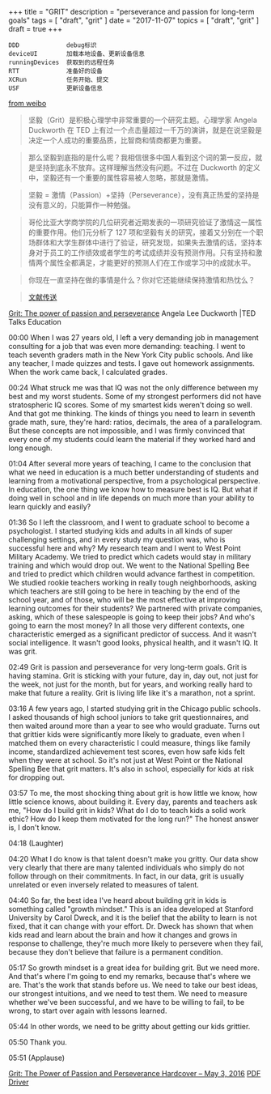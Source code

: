 +++
title = "GRIT"
description = "perseverance and passion for long-term goals"
tags = [
    "draft",
    "grit"
]
date = "2017-11-07"
topics = [
    "draft",
    "grit"
]
draft = true
+++


```
DDD				debug标识
deviceUI		加载本地设备、更新设备信息
runningDevices	获取到的远程任务
RTT				准备好的设备
XCRun			任务开始、提交	
USF				更新设备信息
```

[from weibo](https://m.weibo.cn/1837783615/4308551348975779)

>坚毅（Grit）是积极心理学中非常重要的一个研究主题。心理学家 Angela Duckworth 在 TED 上有过一个点击量超过一千万的演讲，就是在说坚毅是决定一个人成功的重要品质，比智商和情商都更为重要。

>那么坚毅到底指的是什么呢？我相信很多中国人看到这个词的第一反应，就是坚持到底永不放弃。这样理解当然没有问题。不过在 Duckworth 的定义中，坚毅还有一个重要的属性容易被人忽略，那就是激情。

>坚毅 = 激情（Passion）+坚持（Perseverance），没有真正热爱的坚持是没有意义的，只能算作一种勉强。

>哥伦比亚大学商学院的几位研究者近期发表的一项研究验证了激情这一属性的重要作用。他们元分析了 127 项和坚毅有关的研究，接着又分别在一个职场群体和大学生群体中进行了验证，研究发现，如果失去激情的话，坚持本身对于员工的工作绩效或者学生的考试成绩并没有预测作用。只有坚持和激情两个属性全都满足，才能更好的预测人们在工作或学习中的成就水平。

>你现在一直坚持在做的事情是什么？你对它还能继续保持激情和热忱么？

>[文献传送](http://t.cn/E2jWJzE) 



[Grit: The power of passion and perseverance](https://www.ted.com/talks/angela_lee_duckworth_grit_the_power_of_passion_and_perseverance) Angela Lee Duckworth |TED Talks Education

00:00 When I was 27 years old, I left a very demanding job in management consulting for a job that was even more demanding: teaching. I went to teach seventh graders math in the New York City public schools. And like any teacher, I made quizzes and tests. I gave out homework assignments. When the work came back, I calculated grades.

00:24 What struck me was that IQ was not the only difference between my best and my worst students. Some of my strongest performers did not have stratospheric IQ scores. Some of my smartest kids weren't doing so well. And that got me thinking. The kinds of things you need to learn in seventh grade math, sure, they're hard: ratios, decimals, the area of a parallelogram. But these concepts are not impossible, and I was firmly convinced that every one of my students could learn the material if they worked hard and long enough.

01:04 After several more years of teaching, I came to the conclusion that what we need in education is a much better understanding of students and learning from a motivational perspective, from a psychological perspective. In education, the one thing we know how to measure best is IQ. But what if doing well in school and in life depends on much more than your ability to learn quickly and easily?

01:36 So I left the classroom, and I went to graduate school to become a psychologist. I started studying kids and adults in all kinds of super challenging settings, and in every study my question was, who is successful here and why? My research team and I went to West Point Military Academy. We tried to predict which cadets would stay in military training and which would drop out. We went to the National Spelling Bee and tried to predict which children would advance farthest in competition. We studied rookie teachers working in really tough neighborhoods, asking which teachers are still going to be here in teaching by the end of the school year, and of those, who will be the most effective at improving learning outcomes for their students? We partnered with private companies, asking, which of these salespeople is going to keep their jobs? And who's going to earn the most money? In all those very different contexts, one characteristic emerged as a significant predictor of success. And it wasn't social intelligence. It wasn't good looks, physical health, and it wasn't IQ. It was grit.

02:49 Grit is passion and perseverance for very long-term goals. Grit is having stamina. Grit is sticking with your future, day in, day out, not just for the week, not just for the month, but for years, and working really hard to make that future a reality. Grit is living life like it's a marathon, not a sprint.

03:16 A few years ago, I started studying grit in the Chicago public schools. I asked thousands of high school juniors to take grit questionnaires, and then waited around more than a year to see who would graduate. Turns out that grittier kids were significantly more likely to graduate, even when I matched them on every characteristic I could measure, things like family income, standardized achievement test scores, even how safe kids felt when they were at school. So it's not just at West Point or the National Spelling Bee that grit matters. It's also in school, especially for kids at risk for dropping out.

03:57 To me, the most shocking thing about grit is how little we know, how little science knows, about building it. Every day, parents and teachers ask me, "How do I build grit in kids? What do I do to teach kids a solid work ethic? How do I keep them motivated for the long run?" The honest answer is, I don't know.

04:18 (Laughter)

04:20 What I do know is that talent doesn't make you gritty. Our data show very clearly that there are many talented individuals who simply do not follow through on their commitments. In fact, in our data, grit is usually unrelated or even inversely related to measures of talent.

04:40 So far, the best idea I've heard about building grit in kids is something called "growth mindset." This is an idea developed at Stanford University by Carol Dweck, and it is the belief that the ability to learn is not fixed, that it can change with your effort. Dr. Dweck has shown that when kids read and learn about the brain and how it changes and grows in response to challenge, they're much more likely to persevere when they fail, because they don't believe that failure is a permanent condition.

05:17 So growth mindset is a great idea for building grit. But we need more. And that's where I'm going to end my remarks, because that's where we are. That's the work that stands before us. We need to take our best ideas, our strongest intuitions, and we need to test them. We need to measure whether we've been successful, and we have to be willing to fail, to be wrong, to start over again with lessons learned.

05:44 In other words, we need to be gritty about getting our kids grittier.

05:50 Thank you.

05:51 (Applause)

[Grit: The Power of Passion and Perseverance Hardcover – May 3, 2016](https://www.amazon.com/exec/obidos/ASIN/1501111108)
[PDF Driver](https://www.pdfdrive.com/grit-the-power-of-passion-and-perseverancemay-3-2016-e33602505.html)
